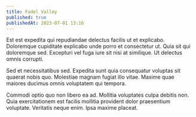 ```yaml
---
title: Fadel Valley
published: true
publishedAt: 2023-07-01 13:16
---
```


Est est expedita qui repudiandae delectus facilis ut et explicabo. Doloremque cupiditate explicabo unde porro et consectetur ut. Quia sit qui doloremque sed. Excepturi vel fuga iure sit nisi at similique. Ut delectus omnis corrupti.

Sed et necessitatibus sed. Expedita sunt quia consequatur voluptas sit quaerat nobis quo. Molestiae magnam fugiat illo vitae. Maxime quae maiores ducimus omnis voluptatem qui tempora.

Commodi optio quo non libero ea ad. Mollitia voluptates culpa debitis non. Quia exercitationem est facilis mollitia provident dolor praesentium voluptate. Veritatis neque enim. Ipsa maxime placeat.